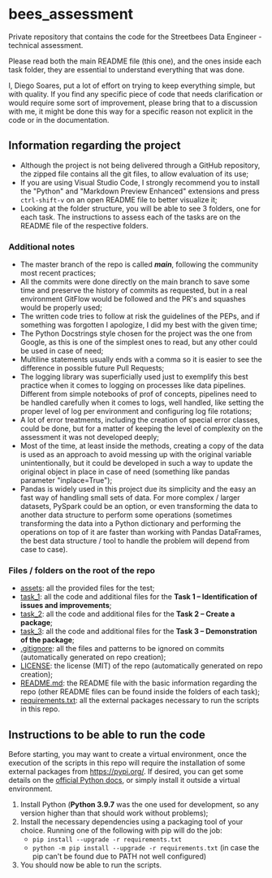 # bees_assessment

Private repository that contains the code for the Streetbees Data Engineer - technical assessment.

Please read both the main README file (this one), and the ones inside each task folder, they are essential to understand everything that was done.

I, Diego Soares, put a lot of effort on trying to keep everything simple, but with quality. If you find any specific piece of code that needs clarification or would require some sort of improvement, please bring that to a discussion with me, it might be done this way for a specific reason not explicit in the code or in the documentation.

## Information regarding the project

* Although the project is not being delivered through a GitHub repository, the zipped file contains all the git files, to allow evaluation of its use;
* If you are using Visual Studio Code, I strongly recommend you to install the "Python" and "Markdown Preview Enhanced" extensions and press `ctrl-shift-v` on an open README file to better visualize it;
* Looking at the folder structure, you will be able to see 3 folders, one for each task. The instructions to assess each of the tasks are on the README file of the respective folders.

### Additional notes

* The master branch of the repo is called ***main***, following the community most recent practices;
* All the commits were done directly on the main branch to save some time and preserve the history of commits as requested, but in a real environment GitFlow would be followed and the PR's and squashes would be properly used;
* The written code tries to follow at risk the guidelines of the PEPs, and if something was forgotten I apologize, I did my best with the given time;
* The Python Docstrings style chosen for the project was the one from Google, as this is one of the simplest ones to read, but any other could be used in case of need;
* Multiline statements usually ends with a comma so it is easier to see the difference in possible future Pull Requests;
* The logging library was superficially used just to exemplify this best practice when it comes to logging on processes like data pipelines. Different from simple notebooks of prof of concepts, pipelines need to be handled carefully when it comes to logs, well handled, like setting the proper level of log per environment and configuring log file rotations;
* A lot of error treatments, including the creation of special error classes, could be done, but for a matter of keeping the level of complexity on the assessment it was not developed deeply;
* Most of the time, at least inside the methods, creating a copy of the data is used as an approach to avoid messing up with the original variable unintentionally, but it could be developed in such a way to update the original object in place in case of need (something like pandas parameter "inplace=True");
* Pandas is widely used in this project due its simplicity and the easy an fast way of handling small sets of data. For more complex / larger datasets, PySpark could be an option, or even transforming the data to another data structure to perform some operations (sometimes transforming the data into a Python dictionary and performing the operations on top of it are faster than working with Pandas DataFrames, the best data structure / tool to handle the problem will depend from case to case).

### Files / folders on the root of the repo

* [assets](assets): all the provided files for the test;
* [task_1](task_1): all the code and additional files for the **Task 1 – Identification of issues and improvements**;
* [task_2](task_2): all the code and additional files for the **Task 2 – Create a package**;
* [task_3](task_3): all the code and additional files for the **Task 3 – Demonstration of the package**;
* [.gitignore](.gitignore): all the files and patterns to be ignored on commits (automatically generated on repo creation);
* [LICENSE](LICENSE): the license (MIT) of the repo (automatically generated on repo creation);
* [README.md](README.md): the README file with the basic information regarding the repo (other README files can be found inside the folders of each task);
* [requirements.txt](requirements.txt): all the external packages necessary to run the scripts in this repo.

## Instructions to be able to run the code

Before starting, you may want to create a virtual environment, once the execution of the scripts in this repo will require the installation of some external packages from <https://pypi.org/>. If desired, you can get some details on the [official Python docs](https://docs.python.org/3/library/venv.html), or simply install it outside a virtual environment.

1. Install Python (**Python 3.9.7** was the one used for development, so any version higher than that should work without problems);
2. Install the necessary dependencies using a packaging tool of your choice. Running one of the following with pip will do the job:
     * `pip install --upgrade -r requirements.txt`
     * `python -m pip install --upgrade -r requirements.txt` (in case the pip can't be found due to PATH not well configured)
3. You should now be able to run the scripts.
